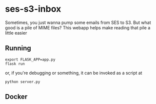 ses-s3-inbox
=====

Sometimes, you just wanna pump some emails from SES to S3.  But what good is a pile of MIME files?
This webapp helps make reading that pile a little easier

Running
-----
```
export FLASK_APP=app.py
flask run
```
or, if you're debugging or something, it can be invoked as a script at
```
python server.py
```

 Docker
 -----